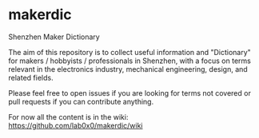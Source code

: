 # makerdic
Shenzhen Maker Dictionary

The aim of this repository is to collect useful information and "Dictionary" for makers / hobbyists / professionals in Shenzhen, with a focus on terms relevant in the electronics industry, mechanical engineering, design, and related fields.

Please feel free to open issues if you are looking for terms not covered or pull requests if you can contribute anything.

For now all the content is in the wiki: https://github.com/lab0x0/makerdic/wiki
